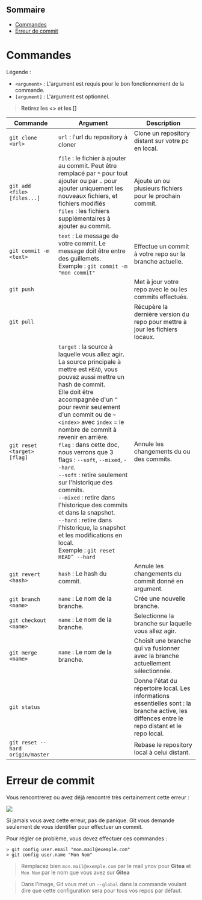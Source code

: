 ## Sommaire
- [Commandes](#commandes)
- [Erreur de commit](#erreur-de-commit)

# Commandes
Légende :
- `<argument>` : L'argument est requis pour le bon fonctionnement de la commande.
- `[argument]` : L'argument est optionnel.
> **Retirez les <> et les []**

| Commande | Argument | Description |
| -------- | -------- | ----------- |
| `git clone <url>` | `url` : l'url du repository à cloner | Clone un repository distant sur votre pc en local. |
| `git add <file> [files...]` | `file` : le fichier à ajouter au commit. Peut être remplacé par `*` pour tout ajouter ou par `.` pour ajouter uniquement les nouveaux fichiers, et fichiers modifiés<br />`files` : les fichiers supplémentaires à ajouter au commit. | Ajoute un ou plusieurs fichiers pour le prochain commit. |
| `git commit -m <text>` | `text` : Le message de votre commit. Le message doit être entre des guillemets.<br /> Exemple : `git commit -m "mon commit"` | Effectue un commit à votre repo sur la branche actuelle. |
| `git push` | | Met à jour votre repo avec le ou les commits effectués. |
| `git pull` | | Récupère la dernière version du repo pour mettre à jour les fichiers locaux. |
| `git reset <target> [flag]` | `target` : la source à laquelle vous allez agir.<br />La source principale à mettre est `HEAD`, vous pouvez aussi mettre un hash de commit.<br />Elle doit être accompagnée d'un `^` pour revnir seulement d'un commit ou de `~<index>` avec `index` = le nombre de commit à revenir en arrière.<br />`flag` : dans cette doc, nous verrons que 3 flags : `--soft`, `--mixed`, `--hard`.<br />`--soft` : retire seulement sur l'historique des commits.<br />`--mixed` : retire dans l'historique des commits et dans la snapshot.<br />`--hard` : retire dans l'historique, la snapshot et les modifications en local.<br />Exemple : `git reset HEAD^ --hard` | Annule les changements du ou des commits. |
| `git revert <hash>` | `hash` : Le hash du commit. | Annule les changements du commit donné en argument.|
| `git branch <name>` | `name` : Le nom de la branche. | Crée une nouvelle branche. |
| `git checkout <name>` | `name` : Le nom de la branche. | Selectionne la branche sur laquelle vous allez agir. |
| `git merge <name>` | `name` : Le nom de la branche. | Choisit une branche qui va fusionner avec la branche actuellement sélectionnée. |
| `git status` | | Donne l'état du répertoire local. Les informations essentielles sont : la branche active, les diffences entre le repo distant et le repo local. |
| `git reset --hard origin/master` | | Rebase le repository local à celui distant. |

# Erreur de commit

Vous rencontrerez ou avez déjà rencontré très certainement cette erreur :

![](../images/config_error.png)

Si jamais vous avez cette erreur, pas de panique. Git vous demande seulement de vous identifier pour effectuer un commit.

Pour régler ce problème, vous devez effectuer ces commandes :
```shell
> git config user.email "mon.mail@exemple.com"
> git config user.name "Mon Nom"
```
> Remplacez bien `mon.mail@exemple.com` par le mail ynov pour **Gitea** et `Mon Nom` par le nom que vous avez sur **Gitea**

> Dans l'image, Git vous met un `--global` dans la commande voulant dire que cette configuration sera pour tous vos repos par défaut.
